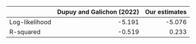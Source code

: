 |                |   Dupuy and Galichon (2022) |   Our estimates |
|:---------------|----------------------------:|----------------:|
| Log-likelihood |                      -5.191 |          -5.076 |
| R-squared      |                      -0.519 |           0.233 |